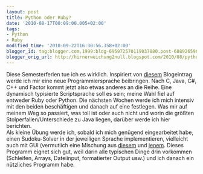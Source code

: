 ```yaml
---
layout: post
title: Python oder Ruby?
date: '2010-08-17T00:09:00.005+02:00'
tags:
- Python
- Ruby
modified_time: '2010-09-22T16:30:56.358+02:00'
blogger_id: tag:blogger.com,1999:blog-695972570119037880.post-6889265960523496425
blogger_orig_url: http://hirnerweichung2null.blogspot.com/2010/08/python-oder-ruby.html
---
```


Diese Semesterferien tue ich es wirklich. Inspiriert von [diesem](http://denkspuren.blogspot.com/2008/02/wie-lerne-ich-eine-programmiersprache.html) Blogeintrag werde ich mir eine neue Programmiersprache beibringen. Nach C, Java, C#, C++ und Factor kommt jetzt also etwas anderes an die Reihe. Eine dynamisch typisierte Scriptsprache soll es sein; meine Wahl fiel auf entweder Ruby oder Python. Die nächsten Wochen werde ich mich intensiv mit den beiden beschäftigen und danach auf eine festlegen. Was mir auf meinem Weg so passiert, was toll ist oder auch nicht und worin die größten Stolperfallen/Unterschiede zu Java liegen, darüber werde ich hier berichten.  
Als kleine Übung werde ich, sobald ich mich genügend eingearbeitet habe, einen Sudoku-Solver in der jeweiligen Sprache implementieren, vielleicht auch mit GUI (vermutlich eine Mischung aus [diesem](http://exampledepot.com/egs/Programs/sudoku_solver_SudokuSolver.html) und [jenem](http://www.colloquial.com/games/sudoku/java_sudoku.html). Dieses Programm eignet sich gut, weil darin alle typischen Dinge drin vorkommen (Schleifen, Arrays, Dateiinput, formatierter Output usw.) und ich danach ein nützliches Programm habe.